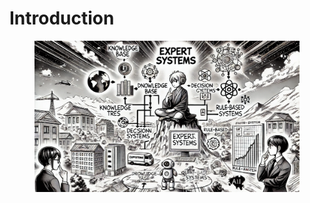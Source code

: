 # Introduction



<figure><img src="../.gitbook/assets/image (2) (1) (1).png" alt=""><figcaption></figcaption></figure>

